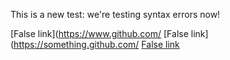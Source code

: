 This is a new test: we're testing syntax errors now!

[False link](https://www.github.com/
[False link](https://something.github.com/
[False link](https://www.github.com/)
